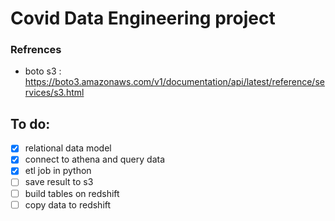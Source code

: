 # Covid Data Engineering project 
### __Refrences__
- boto s3 : https://boto3.amazonaws.com/v1/documentation/api/latest/reference/services/s3.html

## To do: 
- [x] relational data model
- [x] connect to athena and query data 
- [x] etl job in python
- [ ] save result to s3
- [ ] build tables on redshift
- [ ] copy data to redshift
